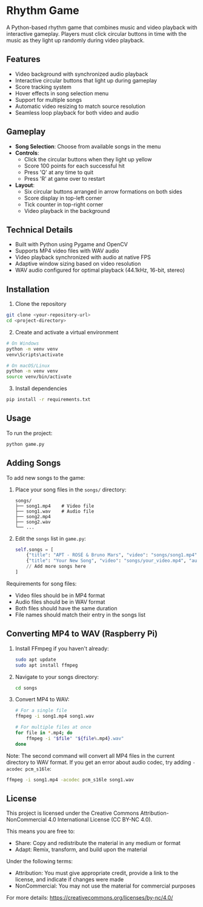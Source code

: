 # Rhythm Game

A Python-based rhythm game that combines music and video playback with interactive gameplay. Players must click circular buttons in time with the music as they light up randomly during video playback.

## Features

- Video background with synchronized audio playback
- Interactive circular buttons that light up during gameplay
- Score tracking system
- Hover effects in song selection menu
- Support for multiple songs
- Automatic video resizing to match source resolution
- Seamless loop playback for both video and audio

## Gameplay

- **Song Selection**: Choose from available songs in the menu
- **Controls**: 
  - Click the circular buttons when they light up yellow
  - Score 100 points for each successful hit
  - Press 'Q' at any time to quit
  - Press 'R' at game over to restart
- **Layout**:
  - Six circular buttons arranged in arrow formations on both sides
  - Score display in top-left corner
  - Tick counter in top-right corner
  - Video playback in the background

## Technical Details

- Built with Python using Pygame and OpenCV
- Supports MP4 video files with WAV audio
- Video playback synchronized with audio at native FPS
- Adaptive window sizing based on video resolution
- WAV audio configured for optimal playback (44.1kHz, 16-bit, stereo)

## Installation

1. Clone the repository

```bash
git clone <your-repository-url>
cd <project-directory>
```

2. Create and activate a virtual environment
```bash
# On Windows
python -m venv venv
venv\Scripts\activate

# On macOS/Linux
python -m venv venv
source venv/bin/activate
```

3. Install dependencies
```bash
pip install -r requirements.txt
```

## Usage

To run the project:
```bash
python game.py
```

## Adding Songs

To add new songs to the game:

1. Place your song files in the `songs/` directory:
   ```
   songs/
   ├── song1.mp4    # Video file
   ├── song1.wav    # Audio file
   ├── song2.mp4
   ├── song2.wav
   └── ...
   ```

2. Edit the `songs` list in `game.py`:
   ```python
   self.songs = [
       {"title": "APT - ROSÉ & Bruno Mars", "video": "songs/song1.mp4", "audio": "songs/song1.wav", "pattern": []},
       {"title": "Your New Song", "video": "songs/your_video.mp4", "audio": "songs/your_audio.wav", "pattern": []},
       // Add more songs here
   ]
   ```

Requirements for song files:
- Video files should be in MP4 format
- Audio files should be in WAV format
- Both files should have the same duration
- File names should match their entry in the songs list

## Converting MP4 to WAV (Raspberry Pi)

1. Install FFmpeg if you haven't already:
   ```bash
   sudo apt update
   sudo apt install ffmpeg
   ```

2. Navigate to your songs directory:
   ```bash
   cd songs
   ```

3. Convert MP4 to WAV:
   ```bash
   # For a single file
   ffmpeg -i song1.mp4 song1.wav

   # For multiple files at once
   for file in *.mp4; do
       ffmpeg -i "$file" "${file%.mp4}.wav"
   done
   ```

Note: The second command will convert all MP4 files in the current directory to WAV format.
If you get an error about audio codec, try adding `-acodec pcm_s16le`:
```bash
ffmpeg -i song1.mp4 -acodec pcm_s16le song1.wav
```

## License

This project is licensed under the Creative Commons Attribution-NonCommercial 4.0 International License (CC BY-NC 4.0).

This means you are free to:
- Share: Copy and redistribute the material in any medium or format
- Adapt: Remix, transform, and build upon the material

Under the following terms:
- Attribution: You must give appropriate credit, provide a link to the license, and indicate if changes were made
- NonCommercial: You may not use the material for commercial purposes

For more details: https://creativecommons.org/licenses/by-nc/4.0/
